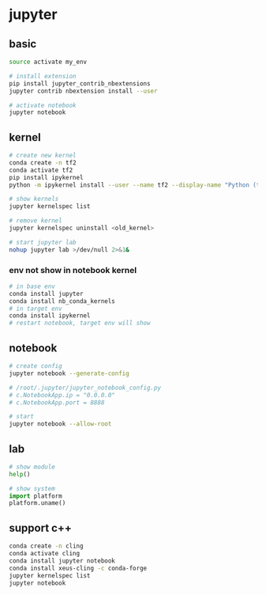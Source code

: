 # jupyter

## basic

```bash
source activate my_env

# install extension
pip install jupyter_contrib_nbextensions
jupyter contrib nbextension install --user

# activate notebook
jupyter notebook

```

## kernel

```bash
# create new kernel
conda create -n tf2
conda activate tf2
pip install ipykernel
python -m ipykernel install --user --name tf2 --display-name "Python (tf2)"

# show kernels
jupyter kernelspec list

# remove kernel
jupyter kernelspec uninstall <old_kernel>

# start jupyter lab
nohup jupyter lab >/dev/null 2>&1&
```

### env not show in notebook kernel

```bash
# in base env
conda install jupyter
conda install nb_conda_kernels
# in target env
conda install ipykernel
# restart notebook, target env will show
```

## notebook

```bash
# create config
jupyter notebook --generate-config

# /root/.jupyter/jupyter_notebook_config.py
# c.NotebookApp.ip = "0.0.0.0"
# c.NotebookApp.port = 8888

# start
jupyter notebook --allow-root
```

## lab

```python
# show module
help()

# show system
import platform
platform.uname()
```

## support c++

```bash
conda create -n cling
conda activate cling
conda install jupyter notebook
conda install xeus-cling -c conda-forge
jupyter kernelspec list
jupyter notebook
```
